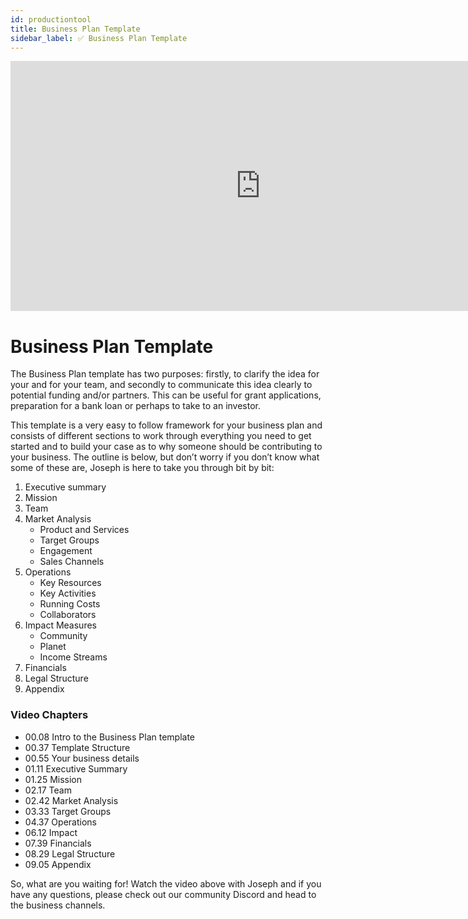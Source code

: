 ```yaml
---
id: productiontool
title: Business Plan Template
sidebar_label: ✅ Business Plan Template
---
```


<div class="videocontainer">
  <iframe width="800" height="400" src="https://www.youtube.com/embed/NpEaa2P7qZI" frameborder="0" allow="accelerometer; autoplay; encrypted-media; gyroscope; picture-in-picture" allowfullscreen></iframe>
</div>

<style>
:root {
  --highlight: #f7b77b;
  --hover: #f7b77b;
}
</style>

<div class="videoChapters">
<div class="videoChaptersMain">

# Business Plan Template

The Business Plan template has two purposes: firstly, to clarify the idea for your and for your team, and secondly to communicate this idea clearly to potential funding and/or partners. This can be useful for grant applications, preparation for a bank loan or perhaps to take to an investor.

This template is a very easy to follow framework for your business plan and consists of different sections to work through everything you need to get started and to build your case as to why someone should be contributing to your business. The outline is below, but don’t worry if you don’t know what some of these are, Joseph is here to take you through bit by bit:

1. Executive summary
2. Mission
3. Team
4. Market Analysis
    - Product and Services
    - Target Groups
    - Engagement
    - Sales Channels    
5. Operations
    - Key Resources    
    - Key Activities
    - Running Costs
    - Collaborators
6. Impact Measures
    - Community
    - Planet
    - Income Streams
7. Financials
8. Legal Structure
9. Appendix

</div>
<div class="videoChaptersSidebar">

### Video Chapters

- 00.08 Intro to the Business Plan template
- 00.37 Template Structure
- 00.55 Your business details
- 01.11 Executive Summary
- 01.25 Mission
- 02.17 Team
- 02.42 Market Analysis
- 03.33 Target Groups
- 04.37 Operations
- 06.12 Impact
- 07.39 Financials
- 08.29 Legal Structure
- 09.05 Appendix


</div>
</div>

So, what are you waiting for! Watch the video above with Joseph and if you have any questions, please check out our community Discord and head to the business channels.
